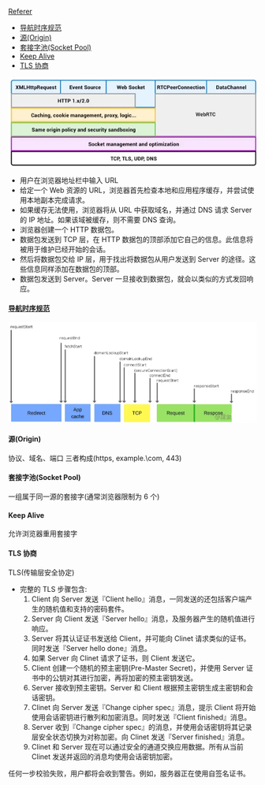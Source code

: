 [Referer](https://juejin.cn/post/6844903608543084558)

- [导航时序规范](#导航时序规范)
- [源(Origin)](#源origin)
- [套接字池(Socket Pool)](#套接字池socket-pool)
- [Keep Alive](#keep-alive)
- [TLS 协商](#tls-协商)

![layers](../assets/network-layer.png)

- 用户在浏览器地址栏中输入 URL
- 给定一个 Web 资源的 URL，浏览器首先检查本地和应用程序缓存，并尝试使用本地副本完成请求。
- 如果缓存无法使用，浏览器将从 URL 中获取域名，并通过 DNS 请求 Server 的 IP 地址。如果该域被缓存，则不需要 DNS 查询。
- 浏览器创建一个 HTTP 数据包。
- 数据包发送到 TCP 层，在 HTTP 数据包的顶部添加它自己的信息。此信息将被用于维护已经开始的会话。
- 然后将数据包交给 IP 层，用于找出将数据包从用户发送到 Server 的途径。这些信息同样添加在数据包的顶部。
- 数据包发送到 Server。Server 一旦接收到数据包，就会以类似的方式发回响应。

#### [导航时序规范](https://link.juejin.cn/?target=http%3A%2F%2Fwww.w3.org%2FTR%2Fnavigation-timing%2F)

![guide](../assets/导航时序.png)

#### 源(Origin)

协议、域名、端口 三者构成(https, example.\com, 443)

#### 套接字池(Socket Pool)

一组属于同一源的套接字(通常浏览器限制为 6 个)

#### Keep Alive

允许浏览器重用套接字

#### TLS 协商

TLS(传输层安全协定)

- 完整的 TLS 步骤包含:
  1. Client 向 Server 发送『Client hello』消息，一同发送的还包括客户端产生的随机值和支持的密码套件。
  2. Server 向 Client 发送『Server hello』消息，及服务器产生的随机值进行响应。
  3. Server 将其认证证书发送给 Client，并可能向 Clinet 请求类似的证书。同时发送『Server hello done』消息。
  4. 如果 Server 向 Clinet 请求了证书，则 Client 发送它。
  5. Client 创建一个随机的预主密钥(Pre-Master Secret)，并使用 Server 证书中的公钥对其进行加密，再将加密的预主密钥发送。
  6. Server 接收到预主密钥。Server 和 Client 根据预主密钥生成主密钥和会话密钥。
  7. Clinet 向 Server 发送『Change cipher spec』消息，提示 Client 将开始使用会话密钥进行散列和加密消息。同时发送『Client finished』消息。
  8. Server 收到『Change cipher spec』的消息，并使用会话密钥将其记录层安全状态切换为对称加密。向 Clinet 发送『Server finished』消息。
  9. Clinet 和 Server 现在可以通过安全的通道交换应用数据。所有从当前 Clinet 发送并返回的消息均使用会话密钥加密。

任何一步校验失败，用户都将会收到警告。例如，服务器正在使用自签名证书。
